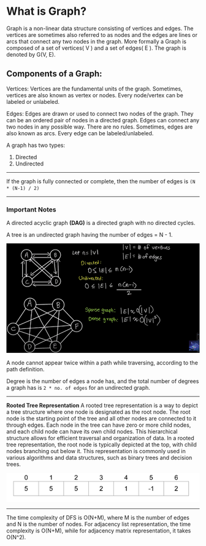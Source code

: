 # What is Graph?

Graph is a non-linear data structure consisting of vertices and edges. The vertices are sometimes also referred to as nodes and the edges are lines or arcs that connect any two nodes in the graph. More formally a Graph is composed of a set of vertices( V ) and a set of edges( E ). The graph is denoted by G(V, E).

## Components of a Graph:

Vertices: Vertices are the fundamental units of the graph. Sometimes, vertices are also known as vertex or nodes. Every node/vertex can be labeled or unlabeled.

Edges: Edges are drawn or used to connect two nodes of the graph. They can be an ordered pair of nodes in a directed graph. Edges can connect any two nodes in any possible way. There are no rules. Sometimes, edges are also known as arcs. Every edge can be labeled/unlabeled.

A graph has two types:

1. Directed
2. Undirected

---

If the graph is fully connected or complete, then the number of edges is `(N * (N-1) / 2)`

---

### Important Notes

A directed acyclic graph **(DAG)** is a directed graph with no directed cycles.

A tree is an undirected graph having the number of edges = N - 1.

![alt text](images/image.png)

A node cannot appear twice within a path while traversing, according to the path definition.

Degree is the number of edges a node has, and the total number of degrees a graph has is `2 * no. of edges` for an undirected graph.

---

**Rooted Tree Representation**
A rooted tree representation is a way to depict a tree structure where one node is designated as the root node. The root node is the starting point of the tree and all other nodes are connected to it through edges. Each node in the tree can have zero or more child nodes, and each child node can have its own child nodes. This hierarchical structure allows for efficient traversal and organization of data. In a rooted tree representation, the root node is typically depicted at the top, with child nodes branching out below it. This representation is commonly used in various algorithms and data structures, such as binary trees and decision trees.

![An image for how to implement it with a single Array](images/image-1.png)

---

The time complexity of DFS is O(N+M), where M is the number of edges and N is the number of nodes. For adjacency list representation, the time complexity is O(N+M), while for adjacency matrix representation, it takes O(N^2).

